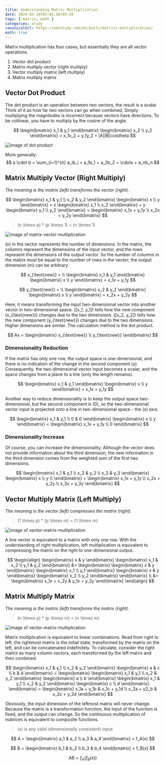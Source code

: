 ```yaml
---
title: Understanding Matrix Multiplication
date: 2024-03-18T02:01:58+05:30
tags: [ matrix, math ]
categories: study
canonicalUrl: https://wenstudy.com/en/posts/matrics-multiplication/
math: true
---
```


Matrix multiplication has four cases, but essentially they are all vector operations.

1. Vector dot product
2. Matrix multiply vector (right multiply)
3. Vector multiply matrix (left multiply)
4. Matrix multiply matrix

<!--more-->

## Vector Dot Product

The dot product is an operation between two vectors, the result is a scalar. Think of it as how far two vectors can go when combined. Simply multiplying the magnitudes is incorrect because vectors have directions. To be collinear, you have to multiply by the cosine of the angle.

$$
\begin{bmatrix}
x_1 & y_1
\end{bmatrix}
\begin{bmatrix}
x_2 \\
y_2
\end{bmatrix}
= x_1x_2 + y_1y_2
= |A||B|cos\theta
$$

![image of dot product](/images/matrix-multiplication/dot-product.png "dot product")

More generally:
$$
a \cdot b = \sum_{i=1}^{n} a_ib_i = a_1b_1 + a_2b_2 + \cdots + a_nb_n
$$

## Matrix Multiply Vector (Right Multiply)

_The meaning is the matrix (left) transforms the vector (right)._

$$
\begin{bmatrix}
x_1 & y_1 \\
x_2 & y_2
\end{bmatrix}
\begin{bmatrix}
x \\
y
\end{bmatrix}
= x
\begin{bmatrix}
x_1 \\
x_2
\end{bmatrix}
+
y
\begin{bmatrix}
y_1 \\
y_2
\end{bmatrix}
= \begin{bmatrix}
x_1x + y_1y \\
x_2x + y_2y
\end{bmatrix}
$$


> \(n \times p\) * \(p \times 1\) = \(n \times 1\)

![image of matrix-vector-multiplication](/images/matrix-multiplication/m-v.png "matrix vector multiplication")

\(n\) in the vector represents the number of dimensions. In the matrix, the columns represent the dimensions of the input vector, and the rows represent the dimensions of the output vector. So the number of columns in the matrix must be equal to the number of rows in the vector; the output dimension \(m\) can be arbitrary.

$$
x_{\text{new}} = \\
\begin{bmatrix}
x_1 & y_1
\end{bmatrix}
\begin{bmatrix}
x \\
y
\end{bmatrix}
= x_1x + y_1y
$$

$$
y_{\text{new}} = \\
\begin{bmatrix}
x_2 & y_2
\end{bmatrix}
\begin{bmatrix}
x \\
y
\end{bmatrix}
= x_2x + y_2y
$$

Here, it means transforming the input two-dimensional vector into another vector in two-dimensional space. \([x_1, y_1]\) tells how the new component \(x_{\text{new}}\) changes due to the two dimensions. \([x_2, y_2]\) tells how the new component \(y_{\text{new}}\) changes due to the two dimensions. Higher dimensions are similar. The calculation method is the dot product.

$$
Ax =
\begin{bmatrix}
x_{\text{new}} \\
y_{\text{new}}
\end{bmatrix}
$$

### Dimensionality Reduction

If the matrix has only one row, the output space is one-dimensional, and there is no indication of the change in the second component \(y\). Consequently, the two-dimensional vector input becomes a scalar, and the space changes from a plane to a line (only the length remains).

$$
\begin{bmatrix}
x_1 & y_1
\end{bmatrix}
\begin{bmatrix}
x \\
y
\end{bmatrix}
= x_1x + y_1y
$$

Another way to reduce dimensionality is to keep the output space two-dimensional, but the second component is \(0\), so the two-dimensional vector input is projected onto a line in two-dimensional space - the \(x\) axis.

$$
\begin{bmatrix}
x_1 & y_1 \\
0 & 0
\end{bmatrix}
\begin{bmatrix}
x \\
y
\end{bmatrix}
= \begin{bmatrix}
x_1x + y_1y \\
0
\end{bmatrix}
$$

### Dimensionality Increase

Of course, you can increase the dimensionality. Although the vector does not provide information about the third dimension, the new information in the third dimension comes from the weighted sum of the first two dimensions.

$$
\begin{bmatrix}
x_1 & y_1 \\
x_2 & y_2 \\
x_3 & y_3
\end{bmatrix}
\begin{bmatrix}
x \\
y \\
\end{bmatrix}
= \begin{bmatrix}
x_1x + y_1y \\
x_2x + y_2y \\
x_3x + y_3y
\end{bmatrix}
$$

## Vector Multiply Matrix (Left Multiply)

_The meaning is the vector (left) compresses the matrix (right)._

> \(1 \times p\) * \(p \times m\) = \(1 \times m\)

![image of vector-matrix-multiplication](/images/matrix-multiplication/v-m.png "vector matrix multiplication")

A line vector is equivalent to a matrix with only one row. With the understanding of right multiplication, left multiplication is equivalent to compressing the matrix on the right to one-dimensional output.

$$
\begin{align}
\begin{bmatrix}
x & y
\end{bmatrix}
\begin{bmatrix}
x_1 & x_2 \\
y_1 & y_2
\end{bmatrix}
&= \begin{bmatrix}
\begin{bmatrix}
x & y
\end{bmatrix}
\begin{bmatrix}
x_1 \\
y_1
\end{bmatrix}
\begin{bmatrix}
x & y
\end{bmatrix}
\begin{bmatrix}
x_2 \\
y_2
\end{bmatrix}
\end{bmatrix} \\
&=
\begin{bmatrix}
x_1x + x_2y & y_1x + y_2y
\end{bmatrix}
\end{align}
$$

## Matrix Multiply Matrix

_The meaning is the matrix (left) transforms the matrix (right)._

> \(n \times p\) * \(p \times m\) = \(n \times m\)

![image of vector-matrix-multiplication](/images/matrix-multiplication/m-m.png "matrix matrix multiplication")

Matrix multiplication is equivalent to linear combinations. Read from right to left, the rightmost matrix is the initial state, transformed by the matrix on the left, and can be concatenated indefinitely.
To calculate, consider the right matrix as many column vectors, each transformed by the left matrix and then combined.

$$
\begin{bmatrix}
x_1 & y_1 \\
x_2 & y_2
\end{bmatrix}
\begin{bmatrix}
a & c \\
b & d
\end{bmatrix}
= \begin{bmatrix}
\begin{bmatrix}
x_1 & y_1 \\
x_2 & y_2
\end{bmatrix}
\begin{bmatrix}
a \\
b
\end{bmatrix}
\begin{bmatrix}
x_1 & y_1 \\
x_2 & y_2
\end{bmatrix}
\begin{bmatrix}
c \\
d
\end{bmatrix}
\end{bmatrix}
= \begin{bmatrix}
x_1a + y_1b & x_1c + y_1d \\
x_2a + y2_b & x_2c + y_2d
\end{bmatrix}
$$

Obviously, the input dimension of the leftmost matrix will never change. Because the matrix is a transformation function, the input of the function is fixed, and the output can change. So the continuous multiplication of matrices is equivalent to composite functions.

> \(x\) is any valid (dimensionally consistent) input

$$
A = \begin{bmatrix} a_1 & a_2 \\ a_3 & a_4 \end{bmatrix} = f_A(x)
$$

$$
B = \begin{bmatrix} b_1 & b_2 \\ b_3 & b_4 \end{bmatrix} = f_B(x)
$$

$$
AB = f_A(f_B(x))
$$
